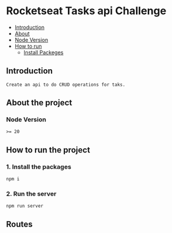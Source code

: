 # Rocketseat Tasks api Challenge

- [Introduction](#introduction)
- [About](#about-the-project)
- [Node Version](#node-version)
- [How to run](#introduction)
    - [Install Packeges](#1-install-the-packages)

## Introduction
```
Create an api to do CRUD operations for taks.
```

## About the project

### Node Version
```
>= 20
```

## How to run the project

### 1. Install the packages

```shell
npm i
```

### 2. Run the server
```shell
npm run server
```

## Routes